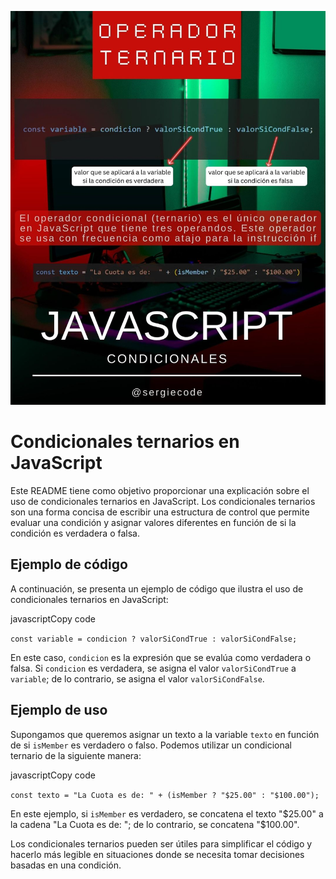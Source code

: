 ![Tutorial condicional ternario JavaScript](https://raw.githubusercontent.com/sergiecode/ternario-javascript-tutorial/master/ternario.jpg)

# Condicionales ternarios en JavaScript

Este README tiene como objetivo proporcionar una explicación sobre el uso de condicionales ternarios en JavaScript. Los condicionales ternarios son una forma concisa de escribir una estructura de control que permite evaluar una condición y asignar valores diferentes en función de si la condición es verdadera o falsa.

## Ejemplo de código

A continuación, se presenta un ejemplo de código que ilustra el uso de condicionales ternarios en JavaScript:

javascriptCopy code

`const variable = condicion ? valorSiCondTrue : valorSiCondFalse;` 

En este caso, `condicion` es la expresión que se evalúa como verdadera o falsa. Si `condicion` es verdadera, se asigna el valor `valorSiCondTrue` a `variable`; de lo contrario, se asigna el valor `valorSiCondFalse`.

## Ejemplo de uso

Supongamos que queremos asignar un texto a la variable `texto` en función de si `isMember` es verdadero o falso. Podemos utilizar un condicional ternario de la siguiente manera:

javascriptCopy code

`const texto = "La Cuota es de: " + (isMember ? "$25.00" : "$100.00");` 

En este ejemplo, si `isMember` es verdadero, se concatena el texto "$25.00" a la cadena "La Cuota es de: "; de lo contrario, se concatena "$100.00".

Los condicionales ternarios pueden ser útiles para simplificar el código y hacerlo más legible en situaciones donde se necesita tomar decisiones basadas en una condición.
